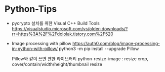 # Python-Tips

- pycrypto 설치를 위한 Visual C++ Build Tools
https://visualstudio.microsoft.com/vs/older-downloads/?rr=https%3A%2F%2Fdololak.tistory.com%2F520

- Image processing with pillow
  https://auth0.com/blog/image-processing-in-python-with-pillow/
  python3 -m pip install --upgrade Pillow

  Pillow와 같이 쓰면 편한 라이브러리 python-resize-image : resize crop, cover/contain/width/height/thumbnail resize
  

